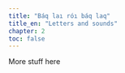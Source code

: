 ```yaml
---
title: "Báq laı róı báq laq"
title_en: "Letters and sounds"
chapter: 2
toc: false
---
```


More stuff here
